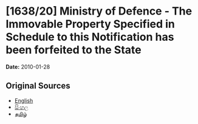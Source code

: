 # [1638/20] Ministry of Defence - The Immovable Property Specified in Schedule to this Notification has been forfeited to the State

**Date:** 2010-01-28

## Original Sources

- [English](https://documents.gov.lk/view/extra-gazettes/2010/1/1638-20_E.pdf)
- [සිංහල](https://documents.gov.lk/view/extra-gazettes/2010/1/1638-20_S.pdf)
- [தமிழ்](https://documents.gov.lk/view/extra-gazettes/2010/1/1638-20_T.pdf)
